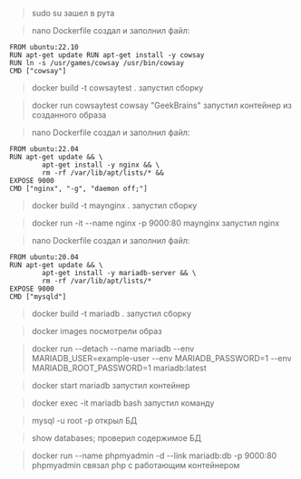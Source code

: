 >sudo su зашел в рута

>nano Dockerfile создал и заполнил файл:

    FROM ubuntu:22.10
    RUN apt-get update RUN apt-get install -y cowsay
    RUN ln -s /usr/games/cowsay /usr/bin/cowsay
    CMD ["cowsay"]

>docker build -t cowsaytest . запустил сборку

>docker run cowsaytest cowsay "GeekBrains" запустил контейнер из созданного образа

>nano Dockerfile создал и заполнил файл:

    FROM ubuntu:22.04
    RUN apt-get update && \
            apt-get install -y nginx && \
            rm -rf /var/lib/apt/lists/* &&
    EXPOSE 9000
    CMD ["nginx", "-g", "daemon off;"]

>docker build -t maynginx . запустил сборку

>docker run -it --name nginx -p 9000:80 maynginx запустил nginx

>nano Dockerfile создал и заполнил файл:

    FROM ubuntu:20.04
    RUN apt-get update && \
            apt-get install -y mariadb-server && \
            rm -rf /var/lib/apt/lists/*
    EXPOSE 9000
    CMD ["mysqld"]

>docker build -t mariadb . запустил сборку

>docker images посмотрели образ

>docker run --detach --name mariadb --env MARIADB_USER=example-user --env MARIADB_PASSWORD=1 --env MARIADB_ROOT_PASSWORD=1  mariadb:latest

>docker start mariadb запустил контейнер

>docker exec -it mariadb bash запустил команду

>mysql -u root -p открыл БД

>show databases; проверил содержимое БД

>docker run --name phpmyadmin -d --link mariadb:db -p 9000:80 phpmyadmin связал php с работающим контейнером

